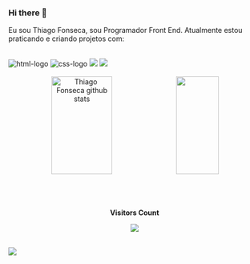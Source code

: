 ### Hi there 📝

Eu sou Thiago Fonseca, sou Programador Front End. Atualmente estou praticando e criando projetos com:
<br>
<br>

<img src="https://img.shields.io/badge/HTML5-E34F26?style=for-the-badge&logo=html5&logoColor=white" alt="html-logo" />
<img src="https://img.shields.io/badge/CSS3-1572B6?style=for-the-badge&logo=css3&logoColor=white" alt="css-logo" />
<img src="https://img.shields.io/badge/JavaScript-F7DF1E?style=for-the-badge&logo=javascript&logoColor=black" />
<img src="https://img.shields.io/badge/React-20232A?style=for-the-badge&logo=react&logoColor=61DAFB" />
<br>
<br>


 <div align="center">  
  <img width="49%" height="195px" src="https://github-readme-stats.vercel.app/api?username=ThiagofonsecaDev&show_icons=true&count_private=true&hide_border=true&title_color=1E90FF&icon_color=00BFFF&text_color=c9d1d9&bg_color=0d1117" alt="Thiago Fonseca github stats" /> 
  <img width="41%" height="195px" src="https://github-readme-stats.vercel.app/api/top-langs/?username=ThiagofonsecaDev&layout=compact&hide_border=true&title_color=1E90FF&text_color=00BFFF&bg_color=0d1117" />
 </div>

 <br>
 <br>

   
  <div align="center">
<br><p align="centre"><b>Visitors Count</b></p>  
<p align="center"><img align="center" src="https://profile-counter.glitch.me/{ThiagofonsecaDev}/count.svg" /></p> 
<br>
</div>
<img src="https://github-readme-activity-graph.vercel.app/graph?username=ThiagofonsecaDev&bg_color=000000&color=FF0000&line=cd236d&point=c12adf&area=true&hide_border=true)](https://github.com/ashutosh00710/github-readme-activity-graph)">
 
